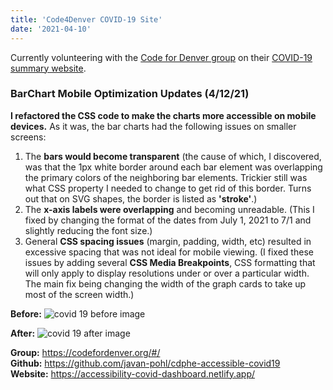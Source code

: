 ```yaml
---
title: 'Code4Denver COVID-19 Site'
date: '2021-04-10'
---
```


Currently volunteering with the <a href="https://codefordenver.org/#/" target="_blank">Code for Denver group</a> on their <a href="https://accessibility-covid-dashboard.netlify.app/" target="_blank">COVID-19 summary website</a>.

### BarChart Mobile Optimization Updates  (4/12/21)

**I refactored the CSS code to make the charts more accessible on mobile devices.** As it was, the bar charts had the following issues on smaller screens:

1. The **bars would become transparent** (the cause of which, I discovered, was that the 1px white border around each bar element was overlapping the primary colors of the neighboring bar elements. Trickier still was what CSS property I needed to change to get rid of this border. Turns out that on SVG shapes, the border is listed as **'stroke'**.)
2. The **x-axis labels were overlapping** and becoming unreadable. (This I fixed by changing the format of the dates from July 1, 2021 to 7/1 and slightly reducing the font size.)
3. General **CSS spacing issues** (margin, padding, width, etc) resulted in excessive spacing that was not ideal for mobile viewing. (I fixed these issues by adding several **CSS Media Breakpoints**, CSS formatting that will only apply to display resolutions under or over a particular width. The main fix being changing the width of the graph cards to take up most of the screen width.)

**Before:**
<img
  src="/images/covid-19-site-before.png"
  alt="covid 19 before image"
/>

**After:**
<img
  src="/images/covid-19-site-after.png"
  alt="covid 19 after image"
/>

**Group:** <a href="https://codefordenver.org/#/" target="_blank">https://codefordenver.org/#/</a>
</br>
**Github:** <a href="https://github.com/javan-pohl/cdphe-accessible-covid19" target="_blank">https://github.com/javan-pohl/cdphe-accessible-covid19</a>
</br>
**Website:** <a href="https://accessibility-covid-dashboard.netlify.app/" target="_blank">https://accessibility-covid-dashboard.netlify.app/</a>
